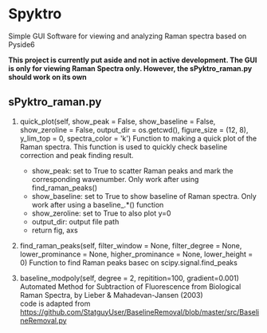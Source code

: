 # Spyktro
Simple GUI Software for viewing and analyzing Raman spectra based on Pyside6

**This project is currently put aside and not in active development. The GUI is only for viewing Raman Spectra only. However, the sPyktro_raman.py should work on its own**

## sPyktro_raman.py

1. quick_plot(self, show_peak = False, show_baseline = False, show_zeroline = False, output_dir = os.getcwd(), figure_size = (12, 8), y_lim_top = 0, spectra_color = 'k')
   Function to making a quick plot of the Raman spectra. This function is used to quickly check baseline correction and peak finding result.
   - show_peak: set to True to scatter Raman peaks and mark the corresponding wavenumber. Only work after using find_raman_peaks()
   - show_baseline: set to True to show baseline of Raman spectra. Only work after using a baseline_.*() function
   - show_zeroline: set to True to also plot y=0
   - output_dir: output file path
   - return fig, axs

2. find_raman_peaks(self, filter_window = None, filter_degree = None, lower_prominance = None, higher_prominance = None, lower_height = 0)
   Function to find Raman peaks basec on scipy.signal.find_peaks

3. baseline_modpoly(self, degree = 2, repitition=100, gradient=0.001)
   Automated Method for Subtraction of Fluorescence from Biological Raman Spectra, by Lieber & Mahadevan-Jansen (2003)\
   code is adapted from https://github.com/StatguyUser/BaselineRemoval/blob/master/src/BaselineRemoval.py
    

